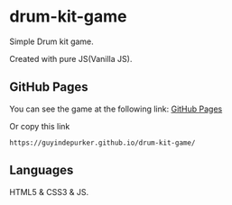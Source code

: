 # drum-kit-game
Simple Drum kit game.

Created with pure JS(Vanilla JS).

## GitHub Pages
You can see the game at the following link:
[GitHub Pages](https://guyindepurker.github.io/drum-kit-game/)

Or copy this link

`https://guyindepurker.github.io/drum-kit-game/`

## Languages
HTML5  & CSS3 & JS.
